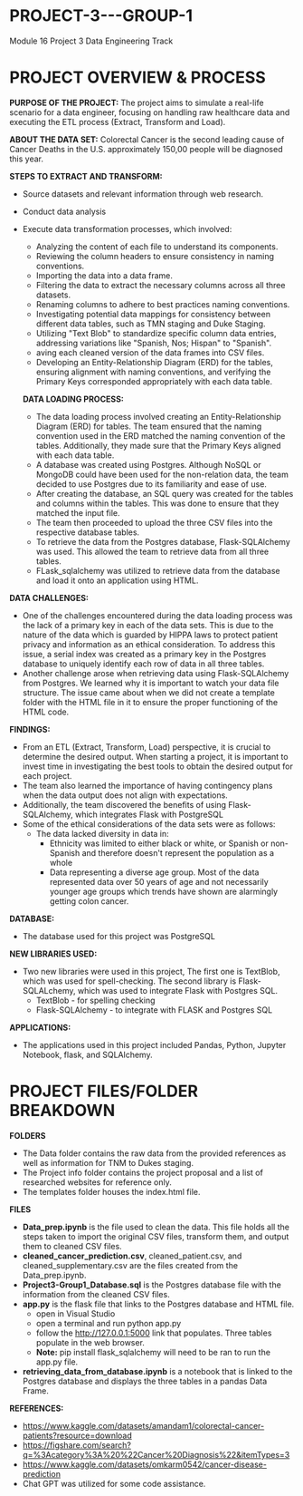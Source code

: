 # PROJECT-3---GROUP-1
Module 16 Project 3
Data Engineering Track 

# PROJECT OVERVIEW & PROCESS
**PURPOSE OF THE PROJECT:** The project aims to simulate a real-life scenario for a data engineer, focusing on handling raw healthcare data and executing the ETL process (Extract, Transform and Load).

**ABOUT THE DATA SET:** Colorectal Cancer is the second leading cause of Cancer Deaths in the U.S. approximately 150,00 people will be diagnosed this year.

**STEPS TO EXTRACT AND TRANSFORM:**
- Source datasets and relevant information through web research. 
- Conduct data analysis
- Execute data transformation processes, which involved:
   - Analyzing the content of each file to understand its components. 
   - Reviewing the column headers to ensure consistency in naming conventions.
   - Importing the data into a data frame.
   - Filtering the data to extract the necessary columns across all three datasets.
   - Renaming columns to adhere to best practices naming conventions. 
   - Investigating potential data mappings for consistency between different data tables, such as TMN staging and Duke Staging.
   - Utilizing "Text Blob" to standardize specific column data entries, addressing variations like "Spanish, Nos; Hispan" to "Spanish".
   - aving each cleaned version of the data frames into CSV files.
   - Developing an Entity-Relationship Diagram (ERD) for the tables, ensuring alignment with naming conventions, and verifying the Primary Keys corresponded appropriately with each data table.
   
   **DATA LOADING PROCESS:**   
   - The data loading process involved creating an Entity-Relationship Diagram (ERD) for tables. The team ensured that the naming convention used in the ERD matched the naming convention of the tables. Additionally, they made sure that the Primary Keys aligned with each 
     data table. 
   - A database was created using Postgres. Although NoSQL or MongoDB could have been used for the non-relation data, the team decided to use Postgres due to its familiarity and ease of use.  
   - After creating the database, an SQL query was created for the tables and columns within the tables. This was done to ensure that they matched the input file.
   - The team then proceeded to upload the three CSV files into the respective database tables. 
   - To retrieve the data from the Postgres database, Flask-SQLAlchemy was used. This allowed the team to retrieve data from all three tables.
   - FLask_sqlalchemy was utilized to retrieve data from the database and load it onto an application using HTML.  
   
**DATA CHALLENGES:**
 - One of the challenges encountered during the data loading process was the lack of a primary key in each of the data sets. This is due to the nature of the data which is guarded by HIPPA laws to protect patient privacy and information as an ethical consideration. To 
   address this issue, a serial index was created as a primary key in the Postgres database to uniquely identify each row of data in all three tables.
 - Another challenge arose when retrieving data using Flask-SQLAlchemy from Postgres. We learned why it is important to watch your data file structure. The issue came about when we did not create a template folder with the HTML file in it to ensure the proper 
   functioning of the HTML code.                      

**FINDINGS:**    
  - From an ETL (Extract, Transform, Load) perspective, it is crucial to determine the desired output. When starting a project, it is important to invest time in investigating the best tools to obtain the desired output for each project.
  - The team also learned the importance of having contingency plans when the data output does not align with expectations.
  - Additionally, the team discovered the benefits of using Flask-SQLAlchemy, which integrates Flask with PostgreSQL
  - Some of the ethical considerations of the data sets were as follows:
      - The data lacked diversity in data in:
        - Ethnicity was limited to either black or white, or Spanish or non-Spanish and therefore doesn't represent the population as a whole
        - Data representing a diverse age group. Most of the data represented data over 50 years of age and not necessarily younger age groups which trends have shown are alarmingly getting colon cancer.
    
   
**DATABASE:**
  - The database used for this project was PostgreSQL
   
**NEW LIBRARIES USED:**  
   - Two new libraries were used in this project, The first one is TextBlob, which was used for spell-checking. The second library is Flask-SQLALchemy, which was used to integrate Flask with Postgres SQL.
      - TextBlob - for spelling checking
      - Flask-SQLAlchemy - to integrate with FLASK and Postgres SQL

**APPLICATIONS:**    
  - The applications used in this project included Pandas, Python, Jupyter Notebook, flask, and SQLAlchemy.

# PROJECT FILES/FOLDER BREAKDOWN 
**FOLDERS**
   - The Data folder contains the raw data from the provided references as well as information for TNM to Dukes staging.
   - The Project info folder contains the project proposal and a list of researched websites for reference only.
   - The templates folder houses the index.html file.

**FILES**
   - **Data_prep.ipynb** is the file used to clean the data. This file holds all the steps taken to import the original CSV files, transform them, and output them to cleaned CSV files.
   -  **cleaned_cancer_prediction.csv**, cleaned_patient.csv, and cleaned_supplementary.csv are the files created from the Data_prep.ipynb.
   -  **Project3-Group1_Database.sql** is the Postgres database file with the information from the cleaned CSV files.
   -  **app.py** is the flask file that links to the Postgres database and HTML file.
        - open in Visual Studio
        - open a terminal and run python app.py
        - follow the http://127.0.0.1:5000 link that populates. Three tables populate in the web browser.
        - **Note:** pip install flask_sqlalchemy will need to be ran to run the app.py file.
   - **retrieving_data_from_database.ipynb** is a notebook that is linked to the Postgres database and displays the three tables in a pandas Data Frame.

**REFERENCES:**
  - https://www.kaggle.com/datasets/amandam1/colorectal-cancer-patients?resource=download
  - https://figshare.com/search?q=%3Acategory%3A%20%22Cancer%20Diagnosis%22&itemTypes=3
  - https://www.kaggle.com/datasets/omkarm0542/cancer-disease-prediction
  - Chat GPT was utilized for some code assistance.
